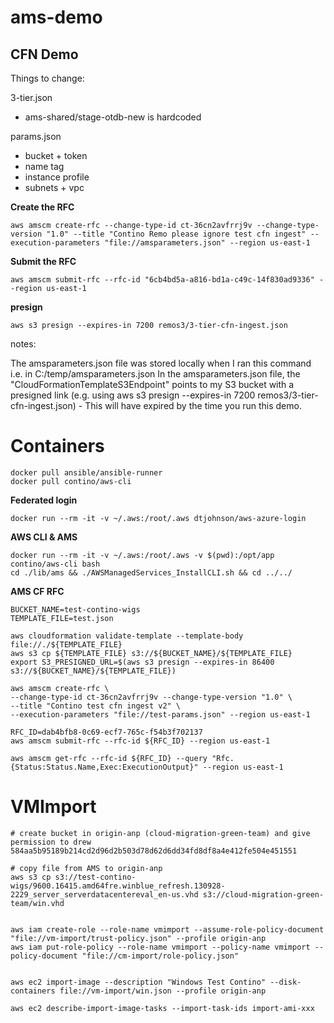 # ams-demo

## CFN Demo

Things to change:

3-tier.json

- ams-shared/stage-otdb-new is hardcoded


params.json

- bucket + token
- name tag
- instance profile
- subnets + vpc



**Create the RFC**


```
aws amscm create-rfc --change-type-id ct-36cn2avfrrj9v --change-type-version "1.0" --title "Contino Remo please ignore test cfn ingest" --execution-parameters "file://amsparameters.json" --region us-east-1
```

**Submit the RFC**

```
aws amscm submit-rfc --rfc-id "6cb4bd5a-a816-bd1a-c49c-14f830ad9336" --region us-east-1
```


**presign**

```
aws s3 presign --expires-in 7200 remos3/3-tier-cfn-ingest.json
```

notes:

The amsparameters.json file was stored locally when I ran this command i.e. in C:/temp/amsparameters.json
In the amsparameters.json file, the "CloudFormationTemplateS3Endpoint" points to my S3 bucket with a presigned link (e.g. using aws s3 presign --expires-in 7200 remos3/3-tier-cfn-ingest.json) - This will have expired by the time you run this demo.


# Containers

```
docker pull ansible/ansible-runner
docker pull contino/aws-cli
```


**Federated login**

```
docker run --rm -it -v ~/.aws:/root/.aws dtjohnson/aws-azure-login
```

**AWS CLI & AMS**

```
docker run --rm -it -v ~/.aws:/root/.aws -v $(pwd):/opt/app contino/aws-cli bash
cd ./lib/ams && ./AWSManagedServices_InstallCLI.sh && cd ../../

```

**AMS CF RFC**

```
BUCKET_NAME=test-contino-wigs
TEMPLATE_FILE=test.json

aws cloudformation validate-template --template-body file://./${TEMPLATE_FILE}
aws s3 cp ${TEMPLATE_FILE} s3://${BUCKET_NAME}/${TEMPLATE_FILE}
export S3_PRESIGNED_URL=$(aws s3 presign --expires-in 86400 s3://${BUCKET_NAME}/${TEMPLATE_FILE})

aws amscm create-rfc \
--change-type-id ct-36cn2avfrrj9v --change-type-version "1.0" \
--title "Contino test cfn ingest v2" \
--execution-parameters "file://test-params.json" --region us-east-1

RFC_ID=dab4bfb8-0c69-ecf7-765c-f54b3f702137
aws amscm submit-rfc --rfc-id ${RFC_ID} --region us-east-1

aws amscm get-rfc --rfc-id ${RFC_ID} --query "Rfc.{Status:Status.Name,Exec:ExecutionOutput}" --region us-east-1

```




# VMImport



```
# create bucket in origin-anp (cloud-migration-green-team) and give permission to drew 584aa5b95189b214cd2d96d2b503d78d62d6dd34fd8df8a4e412fe504e451551

# copy file from AMS to origin-anp
aws s3 cp s3://test-contino-wigs/9600.16415.amd64fre.winblue_refresh.130928-2229_server_serverdatacentereval_en-us.vhd s3://cloud-migration-green-team/win.vhd


aws iam create-role --role-name vmimport --assume-role-policy-document "file://vm-import/trust-policy.json" --profile origin-anp
aws iam put-role-policy --role-name vmimport --policy-name vmimport --policy-document "file://cm-import/role-policy.json"


aws ec2 import-image --description "Windows Test Contino" --disk-containers file://vm-import/win.json --profile origin-anp

aws ec2 describe-import-image-tasks --import-task-ids import-ami-xxx

```
